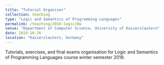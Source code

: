 ```yaml
---
title: "Tutorial Organiser"
collection: teaching
type: "Logic and Semantics of Programming Languages"
permalink: /teaching/2019-logic19w
venue: "Department of Computer Science, University of Kaiserslautern"
date: 2019-10-26
location: "Kaiserslautern, Germany"
---
```


Tutorials, exercises, and final exams organisation for Logic and Semantics of Programming Languages course winter semester 2019.

